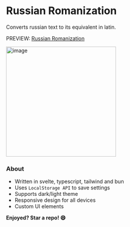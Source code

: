 # Russian Romanization

Converts russian text to its equivalent in latin.

PREVIEW: [Russian Romanization](https://murka007.github.io/russian-romanization/)

<img height="300" alt="image" src="https://github.com/user-attachments/assets/e759d599-bf5f-48a3-b005-abcb0c9ea921" />

### About
- Written in svelte, typescript, tailwind and bun
- Uses `LocalStorage API` to save settings
- Supports dark/light theme
- Responsive design for all devices
- Custom UI elements

**Enjoyed? Star a repo! 😄**